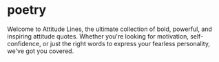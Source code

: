 # poetry
Welcome to Attitude Lines, the ultimate collection of bold, powerful, and inspiring attitude quotes. Whether you're looking for motivation, self-confidence, or just the right words to express your fearless personality, we've got you covered.
